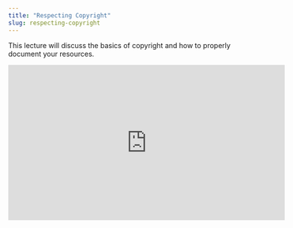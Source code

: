 ```yaml
---
title: "Respecting Copyright"
slug: respecting-copyright
---
```


This lecture will discuss the basics of copyright and how to properly document your resources.

<iframe width="560" height="315" src="https://www.youtube.com/embed/XdXAgTHRulM" frameborder="0" allowfullscreen></iframe>

